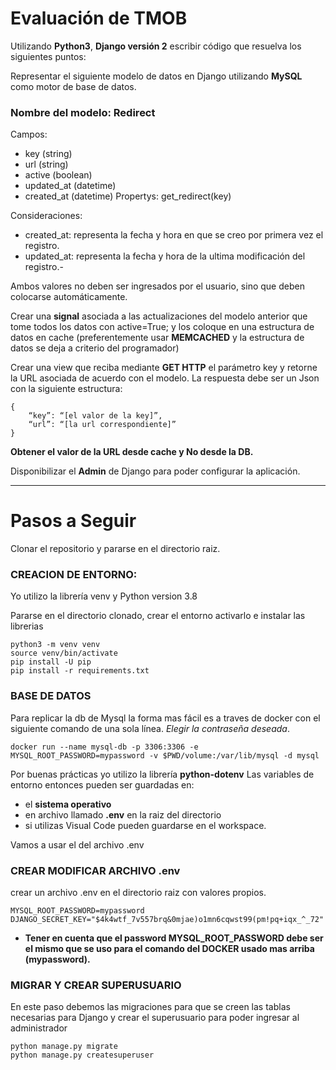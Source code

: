 # Evaluación de TMOB

Utilizando **Python3**, **Django versión 2** escribir código que resuelva los siguientes puntos:

Representar el siguiente modelo de datos en Django utilizando **MySQL** como motor de base de datos.

### Nombre del modelo: **Redirect**
Campos:
- key (string)
- url (string)
- active (boolean)
- updated_at (datetime)
- created_at (datetime)
Propertys:
get_redirect(key)

Consideraciones:
- created_at: representa la fecha y hora en que se creo por primera vez el registro.
- updated_at: representa la fecha y hora de la ultima modificación del registro.-

Ambos valores no deben ser ingresados por el usuario, sino que deben colocarse automáticamente.


Crear una **signal** asociada a las actualizaciones del modelo anterior que tome todos los datos con active=True; y los coloque en una estructura de datos en cache (preferentemente usar **MEMCACHED** y la estructura de datos se deja a criterio del programador)


Crear una view que reciba mediante **GET HTTP** el parámetro key y retorne la URL asociada de acuerdo con el modelo. La respuesta debe ser un Json con la siguiente estructura:
```
{
    “key”: “[el valor de la key]”, 
    “url”: “[la url correspondiente]”
}
```
**Obtener el valor de la URL desde cache y No desde la DB.**

Disponibilizar el **Admin** de Django para poder configurar la aplicación.

---

# Pasos a Seguir
Clonar el repositorio y pararse en el directorio raiz.

### CREACION DE ENTORNO:
Yo utilizo la librería venv y Python version 3.8

Pararse en el directorio clonado, crear el entorno activarlo e instalar las librerias
```
python3 -m venv venv
source venv/bin/activate
pip install -U pip
pip install -r requirements.txt
```

### BASE DE DATOS
Para replicar la db de Mysql la forma mas fácil es a traves de docker con el siguiente comando de una sola línea. *Elegir la contraseña deseada*.

```
docker run --name mysql-db -p 3306:3306 -e MYSQL_ROOT_PASSWORD=mypassword -v $PWD/volume:/var/lib/mysql -d mysql
```

Por buenas prácticas yo utilizo la librería **python-dotenv**
Las variables de entorno entonces pueden ser guardadas en:
- el **sistema operativo**
- en archivo llamado **.env** en la raiz del directorio
- si utilizas Visual Code pueden guardarse en el workspace.

Vamos a usar el del archivo .env
### CREAR MODIFICAR ARCHIVO .env
crear un archivo .env en el directorio raiz con valores propios.

```
MYSQL_ROOT_PASSWORD=mypassword
DJANGO_SECRET_KEY="$4k4wtf_7v557brq&0mjae)o1mn6cqwst99(pm!pq+iqx_^_72"
```
* **Tener en cuenta que el password MYSQL_ROOT_PASSWORD debe ser el mismo que se uso para el comando del DOCKER usado mas arriba (mypassword).**

### MIGRAR Y CREAR SUPERUSUARIO
En este paso debemos las migraciones para que se creen las tablas necesarias para Django y crear el superusuario para poder ingresar al administrador
```
python manage.py migrate
python manage.py createsuperuser
```





